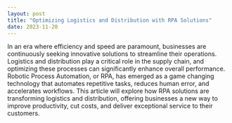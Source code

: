 ```yaml
---
layout: post
title: "Optimizing Logistics and Distribution with RPA Solutions"
date: 2023-11-20
---
```


In an era where efficiency and speed are paramount, businesses are continuously seeking innovative solutions to streamline their operations. Logistics and distribution play a critical role in the supply chain, and optimizing these processes can significantly enhance overall performance. Robotic Process Automation, or RPA, has emerged as a game changing technology that automates repetitive tasks, reduces human error, and accelerates workflows. This article will explore how RPA solutions are transforming logistics and distribution, offering businesses a new way to improve productivity, cut costs, and deliver exceptional service to their customers.
